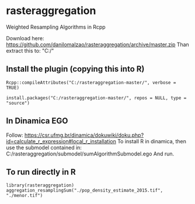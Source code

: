 # rasteraggregation
Weighted Resampling Algorithms in Rcpp

Download here: https://github.com/danilomalzao/rasteraggregation/archive/master.zip
Than extract this to: "C:/"

## Install the plugin (copying this into R)
```
Rcpp::compileAttributes("C:/rasteraggregation-master/", verbose = TRUE)

install.packages("C:/rasteraggregation-master/", repos = NULL, type = "source")
```

## In Dinamica EGO
Follow: https://csr.ufmg.br/dinamica/dokuwiki/doku.php?id=calculate_r_expression#local_r_installation
To install R in dinamica, then use the submodel contained in:
C:/rasteraggregation/submodel/sumAlgorithmSubmodel.ego
And run.

## To run directly in R
```
library(rasteraggregation)
aggregation_resamplingSum("./pop_density_estimate_2015.tif", "./menor.tif")
```
